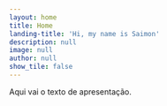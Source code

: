 ```yaml
---
layout: home
title: Home
landing-title: 'Hi, my name is Saimon'
description: null
image: null
author: null
show_tile: false
---
```


Aqui vai o texto de apresentação.
